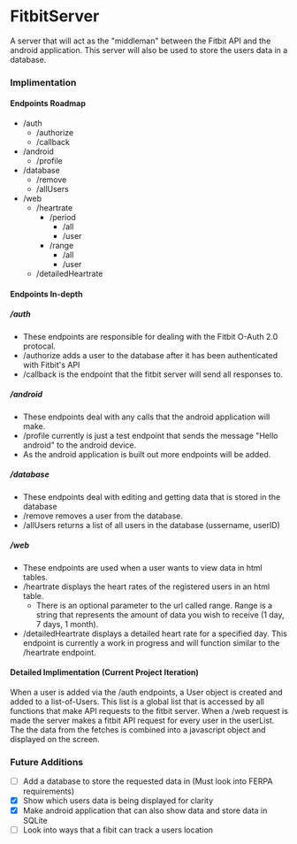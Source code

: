 # FitbitServer
 A server that will act as the "middleman" between the Fitbit API and the android application. This server will also be used to store the users data in a database.
 
 
 ### Implimentation
 #### Endpoints Roadmap
 - /auth
   - /authorize
   - /callback
 - /android
   - /profile
 - /database
   - /remove
   - /allUsers
 - /web
   - /heartrate
      - /period
         - /all
         - /user
      - /range
         - /all
         - /user
   - /detailedHeartrate
 
 #### Endpoints In-depth
 ##### /auth
 - These endpoints are responsible for dealing with the Fitbit O-Auth 2.0 protocal.
 - /authorize adds a user to the database after it has been authenticated with Fitbit's API
 - /callback is the endpoint that the fitbit server will send all responses to.
 
 
 ##### /android
 - These endpoints deal with any calls that the android application will make.
 - /profile currently is just a test endpoint that sends the message "Hello android" to the android device.
 - As the android application is built out more endpoints will be added.
 
 ##### /database
 - These endpoints deal with editing and getting data that is stored in the database
 - /remove removes a user from the database.
 - /allUsers returns a list of all users in the database (ussername, userID)
 
 ##### /web
 - These endpoints are used when a user wants to view data in html tables.
 - /heartrate displays the heart rates of the registered users in an html table.
   - There is an optional parameter to the url called range. Range is a string that represents the amount of data you wish to receive (1 day, 7 days, 1 month).
- /detailedHeartrate displays a detailed heart rate for a specified day. This endpoint is currently a work in progress and will function similar to the /heartrate endpoint.



#### Detailed Implimentation (Current Project Iteration)
When a user is added via the /auth endpoints, a User object is created and added to a list-of-Users. This list is a global list that is accessed by all functions that make API requests to the fitbit server. When a /web request is made the server makes a fitbit API request for every user in the userList. The the data from the fetches is combined into a javascript object and displayed on the screen.


### Future Additions
- [ ] Add a database to store the requested data in (Must look into FERPA requirements)
- [X] Show which users data is being displayed for clarity
- [X] Make android application that can also show data and store data in SQLite
- [ ] Look into ways that a fibit can track a users location
